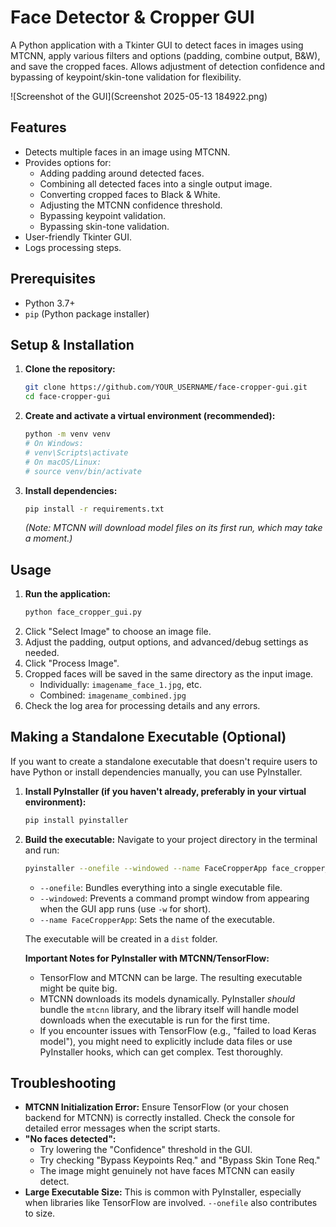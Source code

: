 # Face Detector & Cropper GUI

A Python application with a Tkinter GUI to detect faces in images using MTCNN,
apply various filters and options (padding, combine output, B&W),
and save the cropped faces. Allows adjustment of detection confidence and
bypassing of keypoint/skin-tone validation for flexibility.

![Screenshot of the GUI](Screenshot 2025-05-13 184922.png) <!-- Optional: Add a screenshot -->

## Features

*   Detects multiple faces in an image using MTCNN.
*   Provides options for:
    *   Adding padding around detected faces.
    *   Combining all detected faces into a single output image.
    *   Converting cropped faces to Black & White.
    *   Adjusting the MTCNN confidence threshold.
    *   Bypassing keypoint validation.
    *   Bypassing skin-tone validation.
*   User-friendly Tkinter GUI.
*   Logs processing steps.

## Prerequisites

*   Python 3.7+
*   `pip` (Python package installer)

## Setup & Installation

1.  **Clone the repository:**
    ```bash
    git clone https://github.com/YOUR_USERNAME/face-cropper-gui.git
    cd face-cropper-gui
    ```

2.  **Create and activate a virtual environment (recommended):**
    ```bash
    python -m venv venv
    # On Windows:
    # venv\Scripts\activate
    # On macOS/Linux:
    # source venv/bin/activate
    ```

3.  **Install dependencies:**
    ```bash
    pip install -r requirements.txt
    ```
    *(Note: MTCNN will download model files on its first run, which may take a moment.)*

## Usage

1.  **Run the application:**
    ```bash
    python face_cropper_gui.py
    ```
2.  Click "Select Image" to choose an image file.
3.  Adjust the padding, output options, and advanced/debug settings as needed.
4.  Click "Process Image".
5.  Cropped faces will be saved in the same directory as the input image.
    *   Individually: `imagename_face_1.jpg`, etc.
    *   Combined: `imagename_combined.jpg`
6.  Check the log area for processing details and any errors.

## Making a Standalone Executable (Optional)

If you want to create a standalone executable that doesn't require users to have Python or install dependencies manually, you can use PyInstaller.

1.  **Install PyInstaller (if you haven't already, preferably in your virtual environment):**
    ```bash
    pip install pyinstaller
    ```

2.  **Build the executable:**
    Navigate to your project directory in the terminal and run:
    ```bash
    pyinstaller --onefile --windowed --name FaceCropperApp face_cropper_gui.py
    ```
    *   `--onefile`: Bundles everything into a single executable file.
    *   `--windowed`: Prevents a command prompt window from appearing when the GUI app runs (use `-w` for short).
    *   `--name FaceCropperApp`: Sets the name of the executable.

    The executable will be created in a `dist` folder.

    **Important Notes for PyInstaller with MTCNN/TensorFlow:**
    *   TensorFlow and MTCNN can be large. The resulting executable might be quite big.
    *   MTCNN downloads its models dynamically. PyInstaller *should* bundle the `mtcnn` library, and the library itself will handle model downloads when the executable is run for the first time.
    *   If you encounter issues with TensorFlow (e.g., "failed to load Keras model"), you might need to explicitly include data files or use PyInstaller hooks, which can get complex. Test thoroughly.

## Troubleshooting

*   **MTCNN Initialization Error:** Ensure TensorFlow (or your chosen backend for MTCNN) is correctly installed. Check the console for detailed error messages when the script starts.
*   **"No faces detected":**
    *   Try lowering the "Confidence" threshold in the GUI.
    *   Try checking "Bypass Keypoints Req." and "Bypass Skin Tone Req."
    *   The image might genuinely not have faces MTCNN can easily detect.
*   **Large Executable Size:** This is common with PyInstaller, especially when libraries like TensorFlow are involved. `--onefile` also contributes to size.
